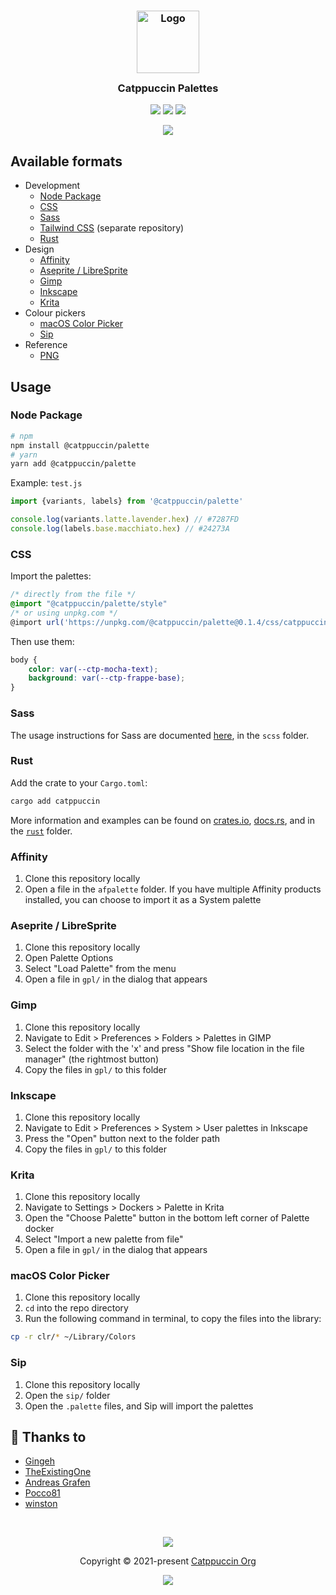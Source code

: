 <h3 align="center">
	<img src="https://raw.githubusercontent.com/catppuccin/catppuccin/main/assets/logos/exports/1544x1544_circle.png" width="100" alt="Logo"/><br/>
	<img src="https://raw.githubusercontent.com/catppuccin/catppuccin/main/assets/misc/transparent.png" height="30" width="0px"/>
	Catppuccin Palettes
	<img src="https://raw.githubusercontent.com/catppuccin/catppuccin/main/assets/misc/transparent.png" height="30" width="0px"/>
</h3>

<p align="center">
    <a href="https://github.com/catppuccin/palette/stargazers"><img src="https://img.shields.io/github/stars/catppuccin/palette?colorA=363a4f&colorB=b7bdf8&style=for-the-badge"></a>
    <a href="https://github.com/catppuccin/palette/issues"><img src="https://img.shields.io/github/issues/catppuccin/palette?colorA=363a4f&colorB=f5a97f&style=for-the-badge"></a>
    <a href="https://github.com/catppuccin/palette/contributors"><img src="https://img.shields.io/github/contributors/catppuccin/palette?colorA=363a4f&colorB=a6da95&style=for-the-badge"></a>
</p>

<p align="center">
  <img src="https://raw.githubusercontent.com/catppuccin/catppuccin/main/assets/misc/sample.png"/>
</p>

## Available formats

- Development
    - [Node Package](#node-package)
    - [CSS](#css)
    - [Sass](#sass)
    - [Tailwind CSS](https://github.com/catppuccin/tailwindcss) (separate repository)
    - [Rust](#rust)
- Design
    - [Affinity](#affinity)
    - [Aseprite / LibreSprite](#aseprite)
    - [Gimp](#gimp)
    - [Inkscape](#inkscape)
    - [Krita](#krita)
- Colour pickers
    - [macOS Color Picker](#macos-color-picker)
    - [Sip](#sip)
- Reference
    - [PNG](#png)

## Usage

### Node Package

```bash
# npm
npm install @catppuccin/palette
# yarn
yarn add @catppuccin/palette
```

Example: `test.js`

```js
import {variants, labels} from '@catppuccin/palette'

console.log(variants.latte.lavender.hex) // #7287FD
console.log(labels.base.macchiato.hex) // #24273A
```

### CSS

Import the palettes:

```css
/* directly from the file */
@import "@catppuccin/palette/style"
/* or using unpkg.com */
@import url('https://unpkg.com/@catppuccin/palette@0.1.4/css/catppuccin.css');
```

Then use them:

```css
body {
	color: var(--ctp-mocha-text);
	background: var(--ctp-frappe-base);
}
```

### Sass

The usage instructions for Sass are documented [here](https://github.com/catppuccin/palette/tree/main/scss), in the `scss` folder.

### Rust

Add the crate to your `Cargo.toml`:

```bash
cargo add catppuccin
```

More information and examples can be found on [crates.io](https://crates.io/crates/catppuccin), [docs.rs](https://docs.rs/catppuccin/latest/catppuccin/),
and in the [`rust`](https://github.com/catppuccin/palette/tree/main/rust) folder.

### Affinity

1. Clone this repository locally
2. Open a file in the `afpalette` folder. If you have multiple Affinity products
   installed, you can choose to import it as a System palette

### Aseprite / LibreSprite

1. Clone this repository locally
2. Open Palette Options
3. Select "Load Palette" from the menu
4. Open a file in `gpl/` in the dialog that appears

### Gimp

1. Clone this repository locally
2. Navigate to Edit > Preferences > Folders > Palettes in GIMP
3. Select the folder with the 'x' and press "Show file location in the file manager" (the rightmost button)
4. Copy the files in `gpl/` to this folder

### Inkscape

1. Clone this repository locally
2. Navigate to Edit > Preferences > System > User palettes in Inkscape
3. Press the "Open" button next to the folder path
4. Copy the files in `gpl/` to this folder

### Krita

1. Clone this repository locally
2. Navigate to Settings > Dockers > Palette in Krita
3. Open the "Choose Palette" button in the bottom left corner of Palette docker
4. Select "Import a new palette from file"
5. Open a file in `gpl/` in the dialog that appears

### macOS Color Picker
1. Clone this repository locally
2. `cd` into the repo directory
3. Run the following command in terminal, to copy the files into the library:
```bash
cp -r clr/* ~/Library/Colors
```

### Sip
1. Clone this repository locally
2. Open the `sip/` folder
3. Open the `.palette` files, and Sip will import the palettes

## 💝 Thanks to

- [Gingeh](https://github.com/gingeh)
- [TheExistingOne](https://github.com/TheExistingOne)
- [Andreas Grafen](https://github.com/andreasgrafen)
- [Pocco81](https://github.com/Pocco81)
- [winston](https://github.com/nekowinston)

&nbsp;

<p align="center"><img src="https://raw.githubusercontent.com/catppuccin/catppuccin/main/assets/footers/gray0_ctp_on_line.svg?sanitize=true" /></p>
<p align="center">Copyright &copy; 2021-present <a href="https://github.com/catppuccin" target="_blank">Catppuccin Org</a>
<p align="center"><a href="https://github.com/catppuccin/catppuccin/blob/main/LICENSE"><img src="https://img.shields.io/static/v1.svg?style=for-the-badge&label=License&message=MIT&logoColor=d9e0ee&colorA=363a4f&colorB=b7bdf8"/></a></p>
